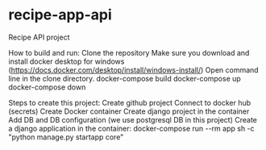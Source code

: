 # recipe-app-api
Recipe API project

How to build and run:
Clone the repository
Make sure you download and install docker desktop for windows (https://docs.docker.com/desktop/install/windows-install/)
Open command line in the clone directory.
docker-compose build
docker-compose up
docker-compose down


Steps to create this project:
Create github project
Connect to docker hub (secrets)
Create Docker container
Create django project in the container
Add DB and DB configuration (we use postgresql DB in this project)
Create a django application in the container:
docker-compose run --rm app sh -c "python manage.py startapp core"

